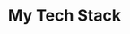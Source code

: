 ---
dg-publish: false
title: "My Tech Stack"
#sidebar_label: "" 
#slug: 
#description: ""
#keywords: []
tags: []
#image: ""
sidebar_position: 2
draft: true
publish: true
publish-path: docs
publish-filename: 
created: 2023-07-01T11:53:11-04:00
modified: 2023-07-06T16:34:00-04:00
---